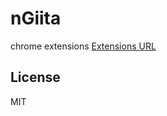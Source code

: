 # nGiita
chrome extensions
[Extensions URL](https://chrome.google.com/webstore/detail/ngiita/aooffpdldnppkckpjjpdbllpfgabkppd?hl=ja)


## License
MIT
